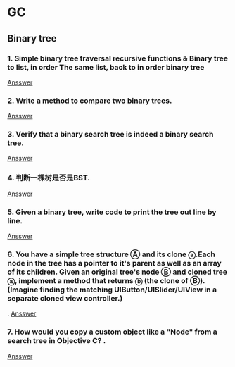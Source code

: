 # GC

## Binary tree

### 1. Simple binary tree traversal recursive functions & Binary tree to list, in order The same list, back to in order binary tree
[Ansswer](https://github.com/htaiwan/GC/blob/master/BinaryTree/1.md) 

### 2. Write a method to compare two binary trees.
[Ansswer]()

### 3. Verify that a binary search tree is indeed a binary search tree.
[Ansswer]()

### 4. 判断一棵树是否是BST.
[Ansswer]()

### 5. Given a binary tree, write code to print the tree out line by line.
[Ansswer]()

### 6. You have a simple tree structure Ⓐ and its clone ⓐ.Each node in the tree has a pointer to it's parent as well as an array of its children. Given an original tree's node Ⓑ and cloned tree ⓐ, implement a method that returns ⓑ (the clone of Ⓑ). (Imagine finding the matching UIButton/UISlider/UIView in a separate cloned view controller.)
.
[Ansswer]()

### 7. How would you copy a custom object like a "Node" from a search tree in Objective C? .
[Ansswer]()

